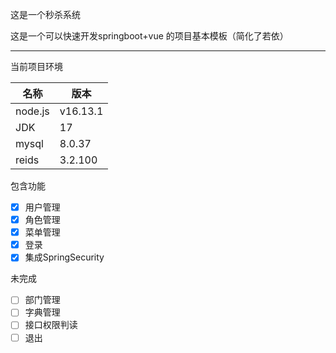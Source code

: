 这是一个秒杀系统

这是一个可以快速开发springboot+vue 的项目基本模板（简化了若依）

------

当前项目环境

| 名称    | 版本     |
| ------- | -------- |
| node.js | v16.13.1 |
| JDK     | 17       |
| mysql   | 8.0.37   |
| reids   | 3.2.100  |

包含功能

- [x] 用户管理
- [x] 角色管理
- [x] 菜单管理
- [x] 登录
- [x] 集成SpringSecurity

未完成

- [ ] 部门管理
- [ ] 字典管理
- [ ] 接口权限判读
- [ ] 退出
